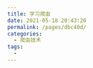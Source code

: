 ```yaml
---
title: 学习爬虫
date: 2021-05-18 20:43:20
permalink: /pages/dbc40d/
categories:
  - 爬虫技术
tags:
  - 
---
```

